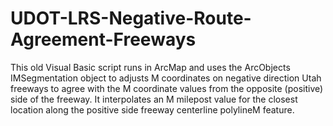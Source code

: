 # UDOT-LRS-Negative-Route-Agreement-Freeways
This old Visual Basic script runs in ArcMap and uses the ArcObjects IMSegmentation object to adjusts M coordinates on negative direction Utah freeways to agree with the M coordinate values from the opposite (positive) side of the freeway. It interpolates an M milepost value for the closest location along the positive side freeway centerline polylineM feature. 
